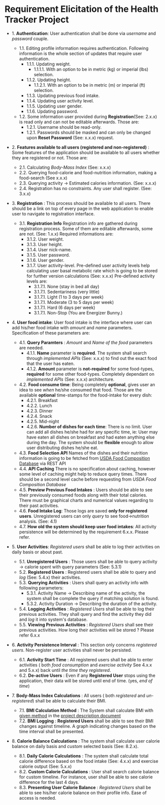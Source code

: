 # Requirement Elicitation of the Health Tracker Project

* 1\. **Authentication**: User authentication shall be done via *username* and *password* couple.
    * 1.1\. Editing profile information requires authentication. Following information is the whole section of updates that require user authentication.
      * 1.1.1\. Updating weight.
          * 1.1.1.1\. With an option to be in metric (kg) or imperial (lbs) selection.
      * 1.1.2\. Updating height.
           * 1.1.2.1\. With an option to be in metric (m) or imperial (ft) selection.
      * 1.1.3\. Updating previous food intake.
      * 1.1.4\. Updating user activity level.
      * 1.1.5\. Updating user gender.
      * 1.1.6\. Updating password.
    * 1.2\. Some information user provided during **Registration**(See: 2.x.x) is read only and can not be editable afterwards. Those are:
      * 1.2.1\. Username should be read-only.
      * 1.2.1\. Passwords should be masked and can only be changed upon **Reset Password** (See: x.x.x) request.
* 2\. **Features available to all users (registered and non-registered)** : Some features of the application should be available to all users whether they are registered or not. Those are:
   * 2.1\. Calculating *Body-Mass Index* (See: x.x.x)
   * 2.2\. Querying food-calorie and food-nutrition information, making a food-search (See x.x.x)
   * 2.3\. Querying activity -> Estimated calories information. (See: x.x.x)
   * 2.4\. Registration has no constraints. Any user shall register. (See: 3.x.x)

* 3\. **Registration** : This process should be available to all users. There should be a link on top of every page in the web application to enable user to navigate to registration interface.
   * 3.1\. **Registration Info** Registration info are gathered during registration process. Some of them are editable afterwards, some are not. (See: 1.x.x) Required informations are:
        * 3.1.2\. User weight.
        * 3.1.3\. User height.
        * 3.1.4\. User nick-name.
        * 3.1.5\. User password.
        * 3.1.6\. User gender.
        * 3.1.7\. User activity-level. Pre-defined user activity levels help calculating user basal metabolic rate which is going to be stored for further version calculations (See: x.x.x) Pre-defined activity levels are:
            * 3.1.7.1\. None (stay in bed all day)
            * 3.1.7.1\. Sedentariness (very little)
            * 3.1.7.1\. Light (1 to 3 days per week)
            * 3.1.7.1\. Moderate (3 to 5 days per week)
            * 3.1.7.1\. Hard (6 days per week)
            * 3.1.7.1\. Non-Stop (You are Energizer Bunny.)

* 4\. **User food intake**: User food intake is the interface where user can add his/her food intake with *amount* and *name* parameters. Specification of these parameters are:
    * 4.1\. **Query Paramters** : *Amount* and *Name of the food* parameters are needed.
        * 4.1.1\. **Name** parameter is **required**. The system shall search through *implemented APIs* (See: x.x.x) to find out the exact food that the user has eaten.
        * 4.1.2\. **Amount** parameter is **not-required** for some food-types, **required** for some other food-types. Completely dependant on *implemented APIs* (See: x.x.x) architecture.
    * 4.2\. **Food consume time**: Being completely **optional**, gives user an idea to see *when* he/she consumed that food. Those are the available **optional** time-stamps for the food-intake for every dish:
        * 4.2.1\. Breakfast
        * 4.2.2\. Lunch
        * 4.2.3\. Dinner
        * 4.2.4\. Snack
        * 4.2.5\. Mid-night
        * 4.2.6\. **Number of dishes for each time**: There is no limit. User can add all dishes he/she had for any specific time, ie: User may have eaten all dishes on breakfast and had eaten anything else during the day. The system should be **flexible** enough to allow user distributing dishes he/she eat.
    * 4.3\. **Food Selection API** Names of the dishes and their nutrition information is going to be fetched from [USDA Food Composition Database](https://ndb.nal.usda.gov/ndb/doc/) via REST API
    * 4.4\. **API Caching** There is no specification about caching, however some level of caching might help to reduce query times. There should be a second level cache before requesting from *USDA Food Composition Database*
    * 4.5\. **Preview Previous Food Intakes** : Users should be able to see their previously consumed foods along with their total calories. There must be graphical charts and numerical values regarding to their past activities.
    * 4.6\. **Food Intake Log**: Those logs are saved **only for registered users**. Unregistered users can only *query* to see food->nutrition analysis. (See: 4.1)
    * 4.7\. **How old the system should keep user food intakes**: All activity persistence will be determined by the requirement 6.x.x. Please refer.

* 5\. **User Activities**: *Registered users* shall be able to log their activities on daily basis or about past.
    * 5.1\. **Unregistered Users** : Those users shall be able to query activity -> calorie spent with query parameters (See: 5.3.1)
    * 5.2\. **Registered Users** : Registered users shall be able to query and *log* (See: 5.4.x) their activities.
    * 5.3\. **Querying Activities** : Users shall query an activity info with following parameters:
        * 5.3.1\. Activity Name -> Describing name of the activity, the system shall be complete the query if matching solution is found.
        * 5.3.2\. Activity Duration -> Describing the duration of the activity.
    * 5.4\. **Logging Activities** : *Registered Users* shall be able to log their previous activities. They shall query and find the activity they did and *log* it into system's database.
    * 5.5\. **Viewing Previous Activities** : *Registered Users* shall see their previous activities. How long their activities will be stored ? Please refer 6.x.x

* 6\. **Activity Persistence Interval** : This section only concerns *registered users*. Non-register user activities shall never be persisted.
    * 6.1\. **Activity Start Time** : All registered users shall be able to enter activities ( both *food consumption* and *exercise activity* See 4.x.x and 5.x.x) back until *the time they registered*.
    * 6.2\. **De-active Users** : Even if any **Registered User** stops using the application, their data will be stored until end of time. (yes, *end of time*)

* 7\. **Body-Mass Index Calculations** : All users ( both *registered* and *un-registered*) shall be able to calculate their BMI.
     * 7.1\. **BMI Calculation Method** : The System shall calculate BMI with [given method](https://en.wikipedia.org/wiki/Body_mass_index) in the [project description document](https://github.com/Mephala/Fall2016Swe573_healthTracker/blob/master/SWE573_projectdescription.pdf)
     * 7.2\. **BMI Logging** : **Registered Users** shall be able to see their BMI changes against timeline. A graph indicating changes based on the time interval shall be presented.

* 8\. **Calorie Balance Calculations** : The system shall calculate user calorie balance on daily basis and *custom* selected basis (See: 8.2.x).
     * 8.1\. **Daily Calorie Calculations** : The system shall calculate total calorie difference based on the food intake (See: 4.x.x) and exercise calorie output (See: 5.x.x)
     * 8.2\. **Custom Calorie Calculations** : User shall search calorie balance for custom timeline. For instance, user shall be able to see calorie difference for the last 4 days.
     * 8.3\. **Presenting User Calorie Balance** : *Registered Users* shall be able to see his/her calorie balance on their profile info. Ease of access is needed.





